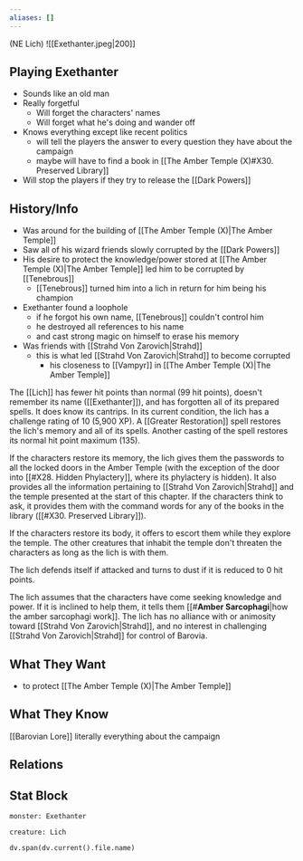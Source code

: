 ```yaml
---
aliases: []
---
```

(NE Lich)
![[Exethanter.jpeg|200]]
## Playing Exethanter

- Sounds like an old man
- Really forgetful
	- Will forget the characters' names
	- Will forget what he's doing and wander off
- Knows everything except like recent politics
	- will tell the players the answer to every question they have about the campaign
	- maybe will have to find a book in [[The Amber Temple (X)#X30. Preserved Library]]
- Will stop the players if they try to release the [[Dark Powers]]

## History/Info

- Was around for the building of [[The Amber Temple (X)|The Amber Temple]]
- Saw all of his wizard friends slowly corrupted by the [[Dark Powers]]
- His desire to protect the knowledge/power stored at [[The Amber Temple (X)|The Amber Temple]] led him to be corrupted by [[Tenebrous]]
	- [[Tenebrous]] turned him into a lich in return for him being his champion
- Exethanter found a loophole
	- if he forgot his own name, [[Tenebrous]] couldn't control him
	- he destroyed all references to his name
	- and cast strong magic on himself to erase his memory
- Was friends with [[Strahd Von Zarovich|Strahd]]
	- this is what led [[Strahd Von Zarovich|Strahd]] to become corrupted
		- his closeness to [[Vampyr]] in [[The Amber Temple (X)|The Amber Temple]]

The [[Lich]] has fewer hit points than normal (99 hit points), doesn't remember its name ([[Exethanter]]), and has forgotten all of its prepared spells. It does know its cantrips. In its current condition, the lich has a challenge rating of 10 (5,900 XP). A [[Greater Restoration]] spell restores the lich's memory and all of its spells. Another casting of the spell restores its normal hit point maximum (135).

If the characters restore its memory, the lich gives them the passwords to all the locked doors in the Amber Temple (with the exception of the door into [[#X28. Hidden Phylactery]], where its phylactery is hidden). It also provides all the information pertaining to [[Strahd Von Zarovich|Strahd]] and the temple presented at the start of this chapter. If the characters think to ask, it provides them with the command words for any of the books in the library ([[#X30. Preserved Library]]).

If the characters restore its body, it offers to escort them while they explore the temple. The other creatures that inhabit the temple don't threaten the characters as long as the lich is with them.

The lich defends itself if attacked and turns to dust if it is reduced to 0 hit points.

The lich assumes that the characters have come seeking knowledge and power. If it is inclined to help them, it tells them [[#**Amber Sarcophagi**|how the amber sarcophagi work]]. The lich has no alliance with or animosity toward [[Strahd Von Zarovich|Strahd]], and no interest in challenging [[Strahd Von Zarovich|Strahd]] for control of Barovia.


## What They Want
- to protect [[The Amber Temple (X)|The Amber Temple]]

## What They Know
[[Barovian Lore]]
literally everything about the campaign

## Relations

## Stat Block

```statblock
monster: Exethanter
```

```statblock
creature: Lich
```

```dataviewjs
dv.span(dv.current().file.name)
```
